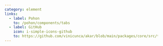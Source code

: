 ```yaml
---
category: element
links:
  - label: Pohon
    to: /pohon/components/tabs
  - label: GitHub
    icon: i-simple-icons-github
    to: https://github.com/vinicunca/akar/blob/main/packages/core/src/tabs/index.ts
---
```

